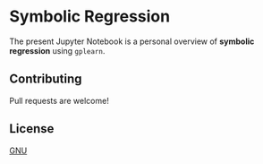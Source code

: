 # Symbolic Regression

The present Jupyter Notebook is a personal overview of **symbolic regression** using `gplearn`. 

## Contributing
Pull requests are welcome!

## License
[GNU](https://choosealicense.com/licenses/gpl-3.0/)
